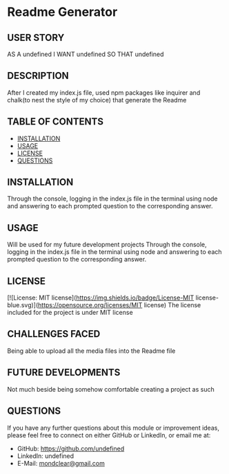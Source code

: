 # Readme Generator
## USER STORY
AS A undefined
I WANT undefined
SO THAT undefined

## DESCRIPTION
After I created my index.js file, used npm packages like inquirer and chalk(to nest the style of my choice) that generate the Readme

## TABLE OF CONTENTS
- [INSTALLATION](#installation)
- [USAGE](#usage)
- [LICENSE](#license)
- [QUESTIONS](#questions)

## INSTALLATION
Through the console, logging in the index.js file in the terminal using node and answering to each prompted question to the corresponding answer.
    
## USAGE
Will be used for my future development projects
Through the console, logging in the index.js file in the terminal using node and answering to each prompted question to the corresponding answer.
    
## LICENSE
[![License: MIT license](https://img.shields.io/badge/License-MIT license-blue.svg)](https://opensource.org/licenses/MIT license)
The license included for the project is under MIT license

## CHALLENGES FACED
Being able to upload all the media files into the Readme file

## FUTURE DEVELOPMENTS
Not much beside being somehow comfortable creating a project as such

## QUESTIONS
If you have any further questions about this module or improvement ideas, please feel free to connect on either GitHub or LinkedIn, or email me at:
* GitHub: https://github.com/undefined
* LinkedIn: undefined
* E-Mail: mondclear@gmail.com
